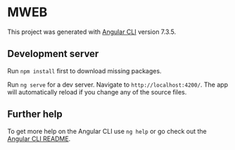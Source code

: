 # MWEB
<!-- developer: rendani nemakhavhani -->

This project was generated with [Angular CLI](https://github.com/angular/angular-cli) version 7.3.5.

## Development server
Run `npm install` first to download missing packages.

Run `ng serve` for a dev server. Navigate to `http://localhost:4200/`. The app will automatically reload if you change any of the source files.

## Further help

To get more help on the Angular CLI use `ng help` or go check out the [Angular CLI README](https://github.com/angular/angular-cli/blob/master/README.md).
